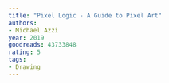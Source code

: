 ```yaml
---
title: "Pixel Logic - A Guide to Pixel Art"
authors:
- Michael Azzi
year: 2019
goodreads: 43733848
rating: 5
tags:
- Drawing
---
```

